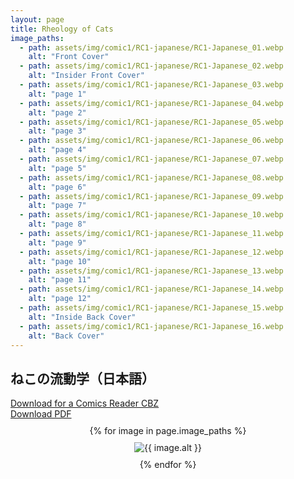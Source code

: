 ```yaml
---
layout: page
title: Rheology of Cats
image_paths:
  - path: assets/img/comic1/RC1-japanese/RC1-Japanese_01.webp 
    alt: "Front Cover"
  - path: assets/img/comic1/RC1-japanese/RC1-Japanese_02.webp
    alt: "Insider Front Cover"
  - path: assets/img/comic1/RC1-japanese/RC1-Japanese_03.webp
    alt: "page 1"
  - path: assets/img/comic1/RC1-japanese/RC1-Japanese_04.webp
    alt: "page 2"
  - path: assets/img/comic1/RC1-japanese/RC1-Japanese_05.webp
    alt: "page 3"
  - path: assets/img/comic1/RC1-japanese/RC1-Japanese_06.webp
    alt: "page 4"
  - path: assets/img/comic1/RC1-japanese/RC1-Japanese_07.webp
    alt: "page 5"
  - path: assets/img/comic1/RC1-japanese/RC1-Japanese_08.webp 
    alt: "page 6"
  - path: assets/img/comic1/RC1-japanese/RC1-Japanese_09.webp
    alt: "page 7"
  - path: assets/img/comic1/RC1-japanese/RC1-Japanese_10.webp
    alt: "page 8"
  - path: assets/img/comic1/RC1-japanese/RC1-Japanese_11.webp
    alt: "page 9"
  - path: assets/img/comic1/RC1-japanese/RC1-Japanese_12.webp 
    alt: "page 10"
  - path: assets/img/comic1/RC1-japanese/RC1-Japanese_13.webp
    alt: "page 11"
  - path: assets/img/comic1/RC1-japanese/RC1-Japanese_14.webp
    alt: "page 12"
  - path: assets/img/comic1/RC1-japanese/RC1-Japanese_15.webp
    alt: "Inside Back Cover"
  - path: assets/img/comic1/RC1-japanese/RC1-Japanese_16.webp
    alt: "Back Cover"
---
```


<div class="col-lg-12 text-center">
	<h2 class="section-heading text-uppercase">ねこの流動学（日本語）</h2>
        <div class="text-muted">
           <a href="{{ site.url }}/downloads/comic1-japanese/RC1-Japanese.cbz">Download for a Comics Reader CBZ</a>
        </div>
        <div class="text-muted">
           <a href="{{ site.url }}/downloads/comic1-japanese/RC1-Japanese.pdf">Download PDF</a>
        </div>

</div>

<div style="display: flex; flex-direction: column; align-items: center; margin-top: 10px; margin-bottom: 30px;">
  {% for image in page.image_paths %}
    <img src="{{ image.path }}" alt="{{ image.alt }}" style="max-width: 80%; height: auto; margin: 10px;">
  {% endfor %}
</div>












